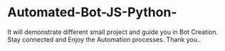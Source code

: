 # Automated-Bot-JS-Python-
It will demonstrate different small project and guide you in Bot Creation.
Stay connected and Enjoy the Automation processes.
Thank you..
